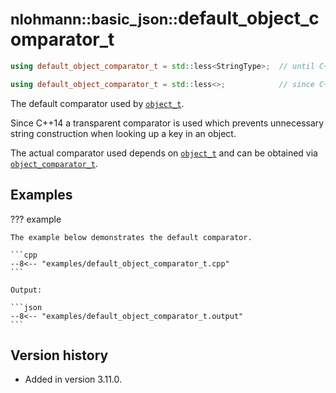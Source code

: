 # <small>nlohmann::basic_json::</small>default_object_comparator_t

```cpp
using default_object_comparator_t = std::less<StringType>;  // until C++14

using default_object_comparator_t = std::less<>;            // since C++14
```

The default comparator used by [`object_t`](object_t.md).

Since C++14 a transparent comparator is used which prevents unnecessary string construction
when looking up a key in an object.

The actual comparator used depends on [`object_t`](object_t.md) and can be obtained via
[`object_comparator_t`](object_comparator_t.md).

## Examples

??? example

    The example below demonstrates the default comparator.

    ```cpp
    --8<-- "examples/default_object_comparator_t.cpp"
    ```

    Output:

    ```json
    --8<-- "examples/default_object_comparator_t.output"
    ```

## Version history

- Added in version 3.11.0.
